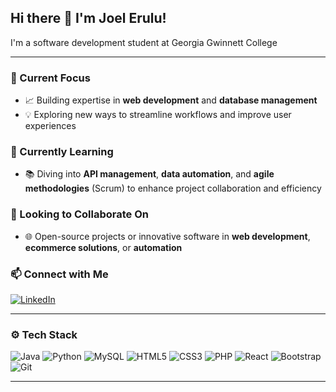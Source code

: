 <!-- Profile Header Image -->

## Hi there 👋 I'm Joel Erulu!

I'm a software development student at Georgia Gwinnett College

---

### 🔭 Current Focus
- 📈 Building expertise in **web development** and **database management**
- 💡 Exploring new ways to streamline workflows and improve user experiences

### 🌱 Currently Learning
- 📚 Diving into **API management**, **data automation**, and **agile methodologies** (Scrum) to enhance project collaboration and efficiency

### 👯 Looking to Collaborate On
- 🌐 Open-source projects or innovative software in **web development**, **ecommerce solutions**, or **automation**

### 📫 Connect with Me
[![LinkedIn](https://img.shields.io/badge/-LinkedIn-0077B5?style=flat&logo=Linkedin&logoColor=white)](https://www.linkedin.com/in/joel-erulu-86693a1b6/) 

---

### ⚙️ Tech Stack

![Java](https://img.shields.io/badge/Java-ED8B00?style=flat&logo=java&logoColor=white)
![Python](https://img.shields.io/badge/Python-3776AB?style=flat&logo=python&logoColor=white)
![MySQL](https://img.shields.io/badge/MySQL-4479A1?style=flat&logo=mysql&logoColor=white)
![HTML5](https://img.shields.io/badge/HTML5-E34F26?style=flat&logo=html5&logoColor=white)
![CSS3](https://img.shields.io/badge/CSS3-1572B6?style=flat&logo=css3&logoColor=white)
![PHP](https://img.shields.io/badge/PHP-777BB4?style=flat&logo=php&logoColor=white)
![React](https://img.shields.io/badge/React-61DAFB?style=flat&logo=react&logoColor=black)
![Bootstrap](https://img.shields.io/badge/Bootstrap-563D7C?style=flat&logo=bootstrap&logoColor=white)
![Git](https://img.shields.io/badge/Git-F05032?style=flat&logo=git&logoColor=white)

---

